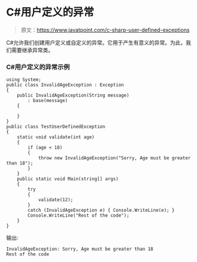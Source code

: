 # C#用户定义的异常

> 原文：<https://www.javatpoint.com/c-sharp-user-defined-exceptions>

C#允许我们创建用户定义或自定义的异常。它用于产生有意义的异常。为此，我们需要继承异常类。

### C#用户定义的异常示例

```
using System;
public class InvalidAgeException : Exception
{
    public InvalidAgeException(String message)
        : base(message)
    {

    }
}
public class TestUserDefinedException
{
    static void validate(int age)
    {
        if (age < 18)
        {
            throw new InvalidAgeException("Sorry, Age must be greater than 18");
        }
    }
    public static void Main(string[] args)
    {
        try
        {
            validate(12);
        }
        catch (InvalidAgeException e) { Console.WriteLine(e); }
        Console.WriteLine("Rest of the code");
    }
}

```

输出:

```
InvalidAgeException: Sorry, Age must be greater than 18
Rest of the code

```